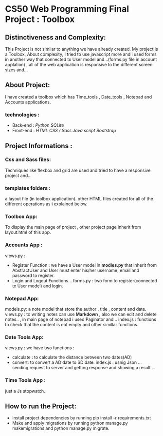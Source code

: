  # CS50 Web Programming Final Project : Toolbox
 
 ## Distinctiveness and Complexity:
 This Project is not similar to anything we have already created. My project is a Toolbox,
About complexity, I tried to use javascript more and i used forms in another way that connected to User model and...(forms.py file in account applation) , all of the web application is responsive to the different screen sizes and...

## About Project:
I have created a toolbox which has Time_tools , Date_tools , Notepad and Accounts applications.
### technologies :
* Back-end : 
*Python*
*SQLite*
* Front-end :
*HTML*
*CSS / Sass*
*Java script*
*Bootstrap*

## Project Informations :


### Css and Sass files: 
Techniques like flexbox and grid are used and tried to have a responsive project and...
### templates folders :
a layout file (in toolbox application). other HTML files created for all of the different operations as i explained below.


### Toolbox App:
To display the main page of project , other project page inherit from layout.html of this app.
### Accounts App :
views.py :
- Register Function :
we have a User model in **modles.py** that inherit from AbstractUser and User must enter his/her username, email and password to register.
- Login and Logout Functions...
forms.py :
two form to register(connected to User model) and login.
### Notepad App:
models.py:
a note model that store the author , title , content and date.
views.py :
to writing notes can use **Markdown** , also we can edit and delete notes.. , in main page of notepad i used Paginator and ..
index.js :
functions to check that the content is not empty and other simillar functions.
### Date Tools App:
views.py :
we have two functions :
- calculate :
to calculate the distance between two dates(AD)
- convert:
to convert a  AD date to SD date.
index.js :
usnig Json ... sending request to server and getting response and showing a result ...
### Time Tools App :
just a Js stopwatch.
## How to run the Project:
- Install project dependencies by running pip install -r requirements.txt
- Make and apply migrations by running python manage.py makemigrations and python manage.py migrate.
